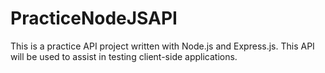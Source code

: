 # PracticeNodeJSAPI
This is a practice API project written with Node.js and Express.js. This API will be used to assist in testing client-side applications.
